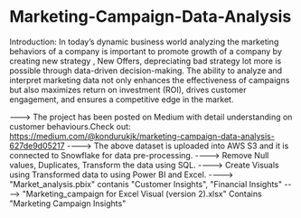 # Marketing-Campaign-Data-Analysis
Introduction:
In today’s dynamic business world analyzing the marketing behaviors of a company is important to promote growth of a company by creating new strategy , New Offers, depreciating bad strategy lot more is possible through data-driven decision-making. The ability to analyze and interpret marketing data not only enhances the effectiveness of campaigns but also maximizes return on investment (ROI), drives customer engagement, and ensures a competitive edge in the market.



---> The project has been posted on Medium with detail understanding on customer behaviours.Check out: https://medium.com/@kondurukjk/marketing-campaign-data-analysis-627de9d05217
----> The above dataset is uploaded into AWS S3 and it is connected to Snowflake for data pre-processing.
----> Remove Null values, Duplicates, Transform the data using SQL.
----> Create Visuals using Transformed data to using Power BI and Excel.
----> "Market_analysis.pbix" contanis "Customer Insights", "Financial Insights"
----> "Marketing_campaign for Excel Visual (version 2).xlsx" Contains "Marketing Campaign Insights"
